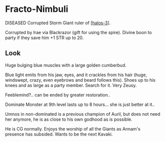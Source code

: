 # Fracto-Nimbuli
DISEASED Corrupted Storm Giant ruler of [[halos-3]].

Corrupted by Irae via Blackrazor (gift for using the spire).
Divine boon to party if they save him +1 STR up to 20.

## Look
Huge bulging blue muscles with a large golden cumberbud.

Blue light emits from his jaw, eyes, and it crackles from his hair (huge, windswept, crazy, even eyebrows and beard follows this). Shoes up to his knees and as large as a party member. Search for it. Very Zeusy.

Feeblemind?.. can be ended by greater restoration..

Dominate Monster at 9th level lasts up to 8 hours... she is just better at it..

Umnos in non-dominated is a previous champion of Auril, but does not need her anymore, he is as close to his own godhood as is possible.

He is CG normally. Enjoys the worship of all the Giants as Annam's presence has subsided. Wants to be the next Kavaki.

[//begin]: # "Autogenerated link references for markdown compatibility"
[halos-3]: ../spine/halos-3 "Halos Omphalos"
[//end]: # "Autogenerated link references"
